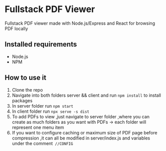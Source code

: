 # Fullstack PDF Viewer

Fullstack PDF viewer made with Node.js/Express and React for browsing PDF locally

## Installed requirements

- Node.js
- NPM

## How to use it

1. Clone the repo
2. Navigate into both folders server && client and run `npm install` to install packages
3. In server folder run `npm start`
4. In client folder run `npx serve -s dist`
5. To add PDFs to view ,just navigate to server folder ,where you can create as much folders as you want with PDFs -> each folder will represent one menu item
6. If you want to configure caching or maximum size of PDF page before compression ,it can all be modified in server/index.js and variables under the comment` //CONFIG`
